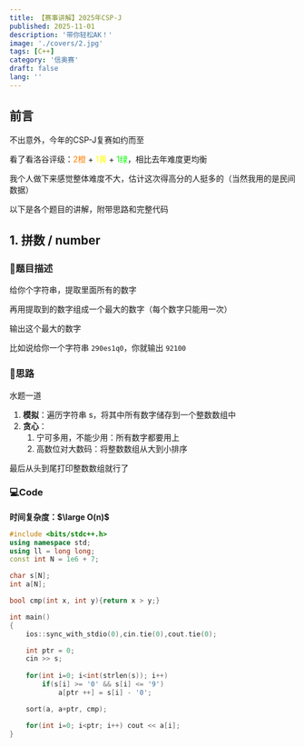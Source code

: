 ```yaml
---
title: 【赛事讲解】2025年CSP-J
published: 2025-11-01
description: '带你轻松AK！'
image: './covers/2.jpg'
tags: [C++]
category: '信奥赛'
draft: false 
lang: ''
---
```


## 前言

不出意外，今年的CSP-J复赛如约而至

看了看洛谷评级：<font color="#ff8000">2橙</font> + <font color="#ffff00">1黄</font> + <font color="#00ff00">1绿</font>，相比去年难度更均衡

我个人做下来感觉整体难度不大，估计这次得高分的人挺多的（当然我用的是民间数据）

以下是各个题目的讲解，附带思路和完整代码

## 1. 拼数 / number

### 📝题目描述

给你个字符串，提取里面所有的数字

再用提取到的数字组成一个最大的数字（每个数字只能用一次）

输出这个最大的数字

比如说给你一个字符串 `290es1q0`，你就输出 `92100`

### 🧠思路

水题一道

1. **模拟**：遍历字符串 s，将其中所有数字储存到一个整数数组中
2. **贪心**：
   1. 宁可多用，不能少用：所有数字都要用上
   2. 高数位对大数码：将整数数组从大到小排序

最后从头到尾打印整数数组就行了

### 💻Code

**时间复杂度：$\large O(n)$**

```cpp title="number.cpp"
#include <bits/stdc++.h>
using namespace std;
using ll = long long;
const int N = 1e6 + 7;

char s[N];
int a[N];

bool cmp(int x, int y){return x > y;}

int main()
{
    ios::sync_with_stdio(0),cin.tie(0),cout.tie(0);	

    int ptr = 0;
    cin >> s;
    
    for(int i=0; i<int(strlen(s)); i++)
        if(s[i] >= '0' && s[i] <= '9')
            a[ptr ++] = s[i] - '0';

    sort(a, a+ptr, cmp);

    for(int i=0; i<ptr; i++) cout << a[i];
}
```